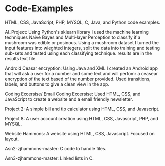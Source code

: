 # Code-Examples
HTML, CSS, JavaScript, PHP, MYSQL, C, Java, and Python code examples.

AI_Project:
  Using Python's sklearn library I used the machine learning techniques Naive Bayes and Multi-layer Perception to classify if     a mushroom was edible or posinous. Using a mushroom dataset I turned the input features into wieghted integers, split the data into training and testing sub-sets and tested using each classifying technique. results are in the results text file.
  
Android Ceasar encryption:
  Using Java and XML I created an Android app that will ask a user for a number and some text and will perfomr a ceasear   encryption of the text based of the number provided. Used transitions, labels, and buttons to give a clean view in the app.
  
Coding Excersise/ Email Coding Excersise:
  Used HTML, CSS, and JavaScript to create a website and a email friendly newsletter.

Project 2:
  A simple bill and tip calculator using HTML, CSS, and Javascript.
  
Project 8:
  A user account creation using HTML, CSS, Javascript, PHP, and MYSQL.
  
Website Hammons:
  A website using HTML, CSS, Javascript. Focused on layout.
  
Asn2-zjhammons-master:
  C code to handle files.

Asn3-zjhammons-master:
  Linked lists in C.
